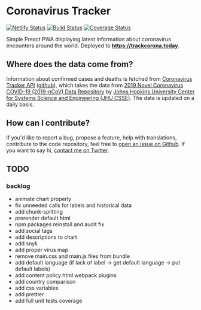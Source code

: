 # Coronavirus Tracker
[![Netlify Status](https://api.netlify.com/api/v1/badges/98c27b94-6dce-4af4-90a4-312a64ef540e/deploy-status)](https://app.netlify.com/sites/amazing-morse-5b1303/deploys) [![Build Status](https://travis-ci.org/soofka/netlify-plugin-chromium.svg?branch=master)](https://travis-ci.org/soofka/netlify-plugin-chromium) [![Coverage Status](https://coveralls.io/repos/github/soofka/coronavirus-tracker/badge.svg)](https://coveralls.io/github/soofka/coronavirus-tracker)

Simple Preact PWA displaying latest information about coronavirus encounters around the world. Deployed to **https://trackcorona.today**.

## Where does the data come from?
Information about confirmed cases and deaths is fetched from [Coronavirus Tracker API](https://coronavirus-tracker-api.herokuapp.com/) ([github](https://github.com/ExpDev07/coronavirus-tracker-api)), which takes the data from [2019 Novel Coronavirus COVID-19 (2019-nCoV) Data Repository](https://github.com/CSSEGISandData/COVID-19) by [Johns Hopkins University Center for Systems Science and Engineering (JHU CSSE)](https://systems.jhu.edu/). The data is updated on a daily basis.

## How can I contribute?
If you'd like to report a bug, propose a feature, help with translations, contribute to the code repository, feel free to [open an issue on Github](https://github.com/soofka/coronavirus-tracker/issues/new). If you want to say hi, [contact me on Twitter](https://twitter.com/pansoofka).

## TODO
### backlog
- animate chart properly
- fix unneeded calls for labels and historical data
- add chunk-splitting
- prerender default html
- npm packages reinstall and audit fix
- add social tags
- add descriptions to chart
- add snyk
- add proper virus map
- remove main.css and main.js files from bundle
- add default language (if lack of label -> get default language -> put default labels)
- add content policy html webpack plugins
- add country comparison
- add css variables
- add prettier
- add full unit tests coverage